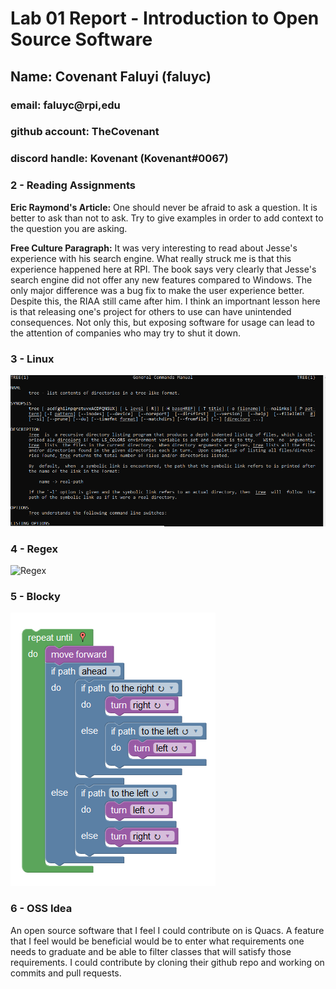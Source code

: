 # Lab 01 Report - Introduction to Open Source Software
## Name: Covenant Faluyi (faluyc)
### email: faluyc@rpi,edu
### github account: TheCovenant
### discord handle: Kovenant (Kovenant#0067)



### 2 - Reading Assignments
**Eric Raymond's Article:**
One should never be afraid to ask a question. It is better to ask than not to ask.
Try to give examples in order to add context to the question you are asking.


**Free Culture Paragraph:**
It was very interesting to read about Jesse's experience with his search engine. What really struck me is that this experience happened here at RPI. The book says very clearly that Jesse's search engine did not offer any new features compared to Windows. The only major difference was a bug fix to make the user experience better. Despite this, the RIAA still came after him. I think an importnant lesson here is that releasing one's project for others to use can have unintended consequences. Not only this, but exposing software for usage can lead to the attention of companies who may try to shut it down.

### 3 - Linux
![Manpage](Manpage.PNG)

### 4 - Regex
![Regex](Regex.PNG)

### 5 - Blocky
![blocky](blocky.PNG)

### 6 - OSS Idea

An open source software that I feel I could contribute on is Quacs. A feature that I feel would be beneficial would be to enter what requirements one needs to graduate and be able to filter classes that will satisfy those requirements. I could contribute by cloning their github repo and working on commits and pull requests.
